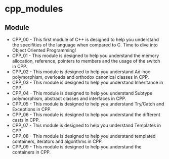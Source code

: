 # cpp_modules

## Module
- CPP_00 - This first module of C++ is designed to help you understand the specifities of the language when compared to C. Time to dive into Object Oriented Programming!
- CPP_01 - This module is designed to help you understand the memory allocation, reference, pointers to members and the usage of the switch in CPP.
- CPP_02 - This module is designed to help you understand Ad-hoc polymorphism, overloads and orthodox canonical classes in CPP.
- CPP_03 - This module is designed to help you understand Inheritance in CPP.
- CPP_04 - This module is designed to help you understand Subtype polymorphism, abstract classes and interfaces in CPP.
- CPP_05 - This module is designed to help you understand Try/Catch and Exceptions in CPP.
- CPP_06 - This module is designed to help you understand the different casts in CPP.
- CPP_07 - This module is designed to help you understand Templates in CPP.
- CPP_08 - This module is designed to help you understand templated containers, iterators and algorithms in CPP.
- CPP_09 - This module is designed to help you understand the containers in CPP.
